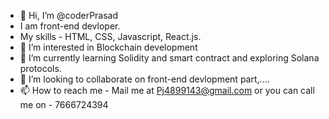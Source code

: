 - 👋 Hi, I’m @coderPrasad
- I am front-end devloper. 
- My skills - HTML, CSS, Javascript, React.js. 
- 👀 I’m interested in Blockchain development
- 🌱 I’m currently learning Solidity and smart contract and exploring Solana protocols.
- 💞️ I’m looking to collaborate on front-end devlopment part,....
- 📫 How to reach me - Mail me at Pj4899143@gmail.com or you can call me on - 7666724394
<!---
coderPrasad/coderPrasad is a ✨ special ✨ repository because its `README.md` (this file) appears on your GitHub profile.
You can click the Preview link to take a look at your changes.
--->
